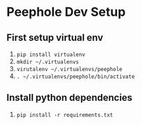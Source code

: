 # Peephole Dev Setup

## First setup virtual env
1. `pip install virtualenv`
2. `mkdir ~/.virtualenvs`
3. `virutalenv ~/.virtualenvs/peephole`
4. `. ~/.virtualenvs/peephole/bin/activate`

## Install python dependencies
1. `pip install -r requirements.txt`
